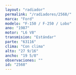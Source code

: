 ```yaml
---
layout: "radiador"
permalink: "/radiadores/2568/"
marca: "Ford"
modelo: "F-150 / F-250 / Lobo"
ano: "1987"
motor: "L6 V8"
transmision: "Estándar"
parte: "63116"
clima: "Con clima"
alto: "27 9/16"
ancho: "19 5/8"
observaciones: ""
id: "2568"
---
```


